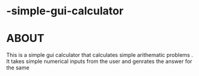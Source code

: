 # -simple-gui-calculator
# ABOUT
This is a simple gui calculator that calculates simple arithematic problems .
It takes simple numerical inputs from the user and genrates the answer for the same 


